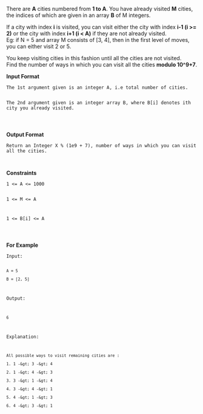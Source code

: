 <div class="markdown-content" id="problem-content">
<p>There are <strong>A</strong> cities numbered from <strong>1 to A</strong>. You have already visited <strong>M</strong> cities, the indices of which are given in an array <strong>B</strong> of M integers.</p>
<p>If a city with index <strong>i</strong> is visited, you can visit either the city with index <strong>i-1 (i &gt;= 2)</strong> or the city with index <strong>i+1 (i &lt; A)</strong> if they are not already visited. <br/> Eg: if N = 5 and array M consists of [3, 4], then in the first level of moves, you can either visit 2 or 5.</p>
<p>You keep visiting cities in this fashion until all the cities are not visited. <br/> Find the number of ways in which you can visit all the cities <strong>modulo 10^9+7</strong>.</p>
<p><strong>Input Format</strong></p>
<div class="highlighter-rouge">
<pre class="highlight"><code>The 1st argument given is an integer A, i.e total number of cities.
The 2nd argument given is an integer array B, where B[i] denotes ith city you already visited.
</code></pre>
</div>
<p><strong>Output Format</strong></p>
<div class="highlighter-rouge">
<pre class="highlight"><code>Return an Integer X % (1e9 + 7), number of ways in which you can visit all the cities.
</code></pre>
</div>
<p><strong>Constraints</strong></p>
<div class="highlighter-rouge">
<pre class="highlight"><code>1 &lt;= A &lt;= 1000
1 &lt;= M &lt;= A
1 &lt;= B[i] &lt;= A
</code></pre>
</div>
<p><strong>For Example</strong></p>
<div class="highlighter-rouge">
<pre class="highlight"><code>Input:
    A = 5
    B = [2, 5]
Output:
    6
   
Explanation:
    All possible ways to visit remaining cities are :
    1. 1 -&gt; 3 -&gt; 4
    2. 1 -&gt; 4 -&gt; 3
    3. 3 -&gt; 1 -&gt; 4
    4. 3 -&gt; 4 -&gt; 1
    5. 4 -&gt; 1 -&gt; 3
    6. 4 -&gt; 3 -&gt; 1
</code></pre>
</div>

</div>